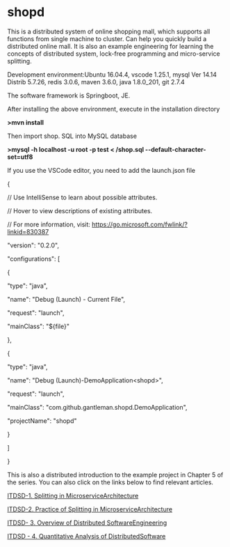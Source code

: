 # shopd

This is a distributed system of online shopping mall, which supports all
functions from single machine to cluster. Can help you quickly build a
distributed online mall. It is also an example engineering for learning
the concepts of distributed system, lock-free programming and
micro-service splitting.

Development environment:Ubuntu 16.04.4, vscode 1.25.1, mysql Ver 14.14
Distrib 5.7.26, redis 3.0.6, maven 3.6.0, java 1.8.0\_201, git 2.7.4

The software framework is Springboot, JE.

After installing the above environment, execute in the installation
directory

**\>mvn install**

Then import shop. SQL into MySQL database

**\>mysql -h localhost -u root -p test \< /shop.sql
\--default-character-set=utf8**

If you use the VSCode editor, you need to add the launch.json file

{

// Use IntelliSense to learn about possible attributes.

// Hover to view descriptions of existing attributes.

// For more information, visit:
https://go.microsoft.com/fwlink/?linkid=830387

\"version\": \"0.2.0\",

\"configurations\": \[

{

\"type\": \"java\",

\"name\": \"Debug (Launch) - Current File\",

\"request\": \"launch\",

\"mainClass\": \"\${file}\"

},

{

\"type\": \"java\",

\"name\": \"Debug (Launch)-DemoApplication\<shopd\>\",

\"request\": \"launch\",

\"mainClass\": \"com.github.gantleman.shopd.DemoApplication\",

\"projectName\": \"shopd\"

}

\]

}


This is also a distributed introduction to the example project in Chapter 5 of the series. You can also click on the links below to find
relevant articles.

[ITDSD-1. Splitting in MicroserviceArchitecture](https://www.codeproject.com/Articles/3507113/Introduction-to-Distributed-System-Design-1-Splitt)

[ITDSD-2. Practice of Splitting in MicroserviceArchitecture](https://www.codeproject.com/Articles/4051345/Introduction-to-Distributed-System-Design-2-Practi)

[ITDSD- 3. Overview of Distributed SoftwareEngineering](https://www.codeproject.com/Articles/4406321/ITDSD-3-Overview-of-Distributed-Software-Engineeri)

[ITDSD - 4. Quantitative Analysis of DistributedSoftware](https://www.codeproject.com/Articles/5114968/ITDSD-4-Quantitative-Analysis-of-Distributed-Softw)
